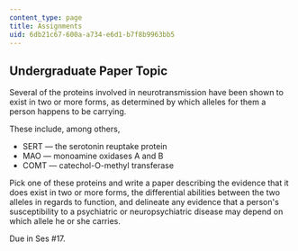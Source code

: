 ```yaml
---
content_type: page
title: Assignments
uid: 6db21c67-600a-a734-e6d1-b7f8b9963bb5
---
```


Undergraduate Paper Topic
-------------------------

Several of the proteins involved in neurotransmission have been shown to exist in two or more forms, as determined by which alleles for them a person happens to be carrying.

These include, among others,

*   SERT — the serotonin reuptake protein
*   MAO — monoamine oxidases A and B
*   COMT — catechol-O-methyl transferase

Pick one of these proteins and write a paper describing the evidence that it does exist in two or more forms, the differential abilities between the two alleles in regards to function, and delineate any evidence that a person's susceptibility to a psychiatric or neuropsychiatric disease may depend on which allele he or she carries.

Due in Ses #17.